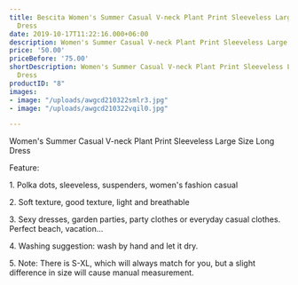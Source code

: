 ```yaml
---
title: Bescita Women's Summer Casual V-neck Plant Print Sleeveless Large Size Long
  Dress
date: 2019-10-17T11:22:16.000+06:00
description: Women's Summer Casual V-neck Plant Print Sleeveless Large Size Long Dress
price: '50.00'
priceBefore: '75.00'
shortDescription: Women's Summer Casual V-neck Plant Print Sleeveless Large Size Long
  Dress
productID: "8"
images:
- image: "/uploads/awgcd210322smlr3.jpg"
- image: "/uploads/awgcd210322vqil0.jpg"

---
```

Women's Summer Casual V-neck Plant Print Sleeveless Large Size Long Dress  
  
Feature:  
  
1\. Polka dots, sleeveless, suspenders, women's fashion casual  
  
2\. Soft texture, good texture, light and breathable  
  
3\. Sexy dresses, garden parties, party clothes or everyday casual clothes. Perfect beach, vacation...  
  
4\. Washing suggestion: wash by hand and let it dry.  
  
5\. Note: There is S-XL, which will always match for you, but a slight difference in size will cause manual measurement.